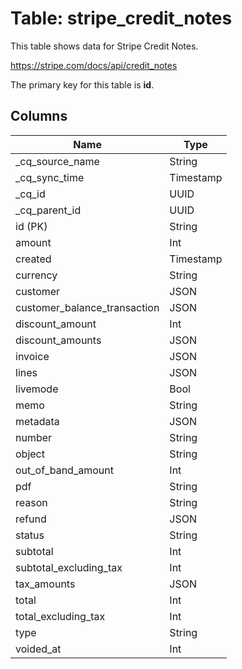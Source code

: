 # Table: stripe_credit_notes

This table shows data for Stripe Credit Notes.

https://stripe.com/docs/api/credit_notes

The primary key for this table is **id**.

## Columns

| Name          | Type          |
| ------------- | ------------- |
|_cq_source_name|String|
|_cq_sync_time|Timestamp|
|_cq_id|UUID|
|_cq_parent_id|UUID|
|id (PK)|String|
|amount|Int|
|created|Timestamp|
|currency|String|
|customer|JSON|
|customer_balance_transaction|JSON|
|discount_amount|Int|
|discount_amounts|JSON|
|invoice|JSON|
|lines|JSON|
|livemode|Bool|
|memo|String|
|metadata|JSON|
|number|String|
|object|String|
|out_of_band_amount|Int|
|pdf|String|
|reason|String|
|refund|JSON|
|status|String|
|subtotal|Int|
|subtotal_excluding_tax|Int|
|tax_amounts|JSON|
|total|Int|
|total_excluding_tax|Int|
|type|String|
|voided_at|Int|